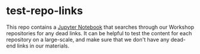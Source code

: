 # test-repo-links

This repo contains a [Jupyter Notebook](Workbook.ipynb) that searches through our Workshop repositories for any dead links. It can be helpful to test the content for each repository on a large-scale, and make sure that we don't have any dead-end links in our materials.
